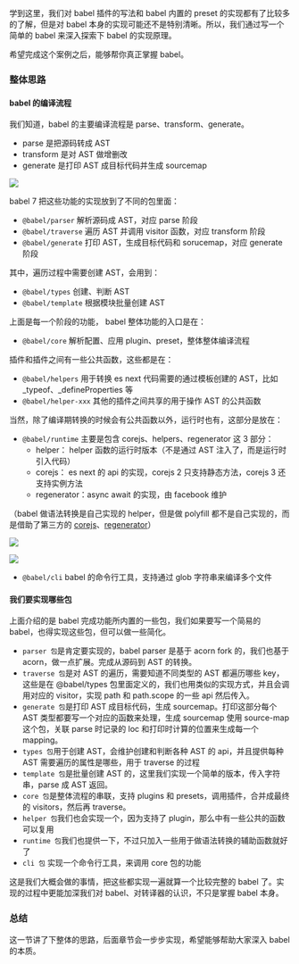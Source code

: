 学到这里，我们对 babel 插件的写法和 babel 内置的 preset 的实现都有了比较多的了解，但是对 babel 本身的实现可能还不是特别清晰。所以，我们通过写一个简单的 babel 来深入探索下 babel 的实现原理。

希望完成这个案例之后，能够帮你真正掌握 babel。

### 整体思路

#### babel 的编译流程

我们知道，babel 的主要编译流程是 parse、transform、generate。

- parse 是把源码转成 AST
- transform 是对 AST 做增删改
- generate 是打印 AST 成目标代码并生成 sourcemap

![](https://p9-juejin.byteimg.com/tos-cn-i-k3u1fbpfcp/63717d7589cf415680373ede5f4f7089~tplv-k3u1fbpfcp-jj-mark:3024:0:0:0:q75.awebp)

babel 7 把这些功能的实现放到了不同的包里面：

- `@babel/parser` 解析源码成 AST，对应 parse 阶段
- `@babel/traverse` 遍历 AST 并调用 visitor 函数，对应 transform 阶段
- `@babel/generate` 打印 AST，生成目标代码和 sorucemap，对应 generate 阶段

其中，遍历过程中需要创建 AST，会用到：

- `@babel/types` 创建、判断 AST
- `@babel/template` 根据模块批量创建 AST

上面是每一个阶段的功能， babel 整体功能的入口是在：

- `@babel/core` 解析配置、应用 plugin、preset，整体整体编译流程

插件和插件之间有一些公共函数，这些都是在：

- `@babel/helpers` 用于转换 es next 代码需要的通过模板创建的 AST，比如 _typeof、_defineProperties 等
- `@babel/helper-xxx` 其他的插件之间共享的用于操作 AST 的公共函数

当然，除了编译期转换的时候会有公共函数以外，运行时也有，这部分是放在：

- `@babel/runtime` 主要是包含 corejs、helpers、regenerator 这 3 部分：
  - helper： helper 函数的运行时版本（不是通过 AST 注入了，而是运行时引入代码）
  - corejs： es next 的 api 的实现，corejs 2 只支持静态方法，corejs 3 还支持实例方法
  - regenerator：async await 的实现，由 facebook 维护

（babel 做语法转换是自己实现的 helper，但是做 polyfill 都不是自己实现的，而是借助了第三方的 [corejs](https://github.com/zloirock/core-js)、[regenerator](https://github.com/facebook/regenerator)）

![](https://p1-juejin.byteimg.com/tos-cn-i-k3u1fbpfcp/4ff74bb107644c88a5c5632b120ea4e6~tplv-k3u1fbpfcp-jj-mark:3024:0:0:0:q75.awebp)

![](https://p1-juejin.byteimg.com/tos-cn-i-k3u1fbpfcp/1a577d66ca0c4d4ea7651538c4bca949~tplv-k3u1fbpfcp-jj-mark:3024:0:0:0:q75.awebp)

- `@babel/cli` babel 的命令行工具，支持通过 glob 字符串来编译多个文件

#### 我们要实现哪些包

上面介绍的是 babel 完成功能所内置的一些包，我们如果要写一个简易的 babel，也得实现这些包，但可以做一些简化。

- `parser 包`是肯定要实现的，babel parser 是基于 acorn fork 的，我们也基于 acorn，做一点扩展。完成从源码到 AST 的转换。
- `traverse 包`是对 AST 的遍历，需要知道不同类型的 AST 都遍历哪些 key，这些是在 @babel/types 包里面定义的，我们也用类似的实现方式，并且会调用对应的 visitor，实现 path 和 path.scope 的一些 api 然后传入。
- `generate 包`是打印 AST 成目标代码，生成 sourcemap。打印这部分每个 AST 类型都要写一个对应的函数来处理，生成 sourcemap 使用 source-map 这个包，关联 parse 时记录的 loc 和打印时计算的位置来生成每一个 mapping。
- `types 包`用于创建 AST，会维护创建和判断各种 AST 的 api，并且提供每种 AST 需要遍历的属性是哪些，用于 traverse 的过程
- `template 包`是批量创建 AST 的，这里我们实现一个简单的版本，传入字符串，parse 成 AST 返回。
- `core 包`是整体流程的串联，支持 plugins 和 presets，调用插件，合并成最终的 visitors，然后再 traverse。
- `helper 包`我们也会实现一个，因为支持了 plugin，那么中有一些公共的函数可以复用
- `runtime 包`我们也提供一下，不过只加入一些用于做语法转换的辅助函数就好了
- `cli 包` 实现一个命令行工具，来调用 core 包的功能

这是我们大概会做的事情，把这些都实现一遍就算一个比较完整的 babel 了。实现的过程中更能加深我们对 babel、对转译器的认识，不只是掌握 babel 本身。

### 总结

这一节讲了下整体的思路，后面章节会一步步实现，希望能够帮助大家深入 babel 的本质。